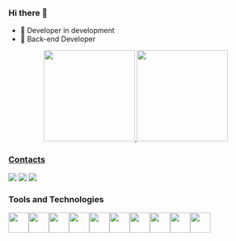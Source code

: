 ### Hi there 👋

- 🚀  Developer in development
- 🎯  Back-end Developer
<div align="center" height="80%">
<a href="https://github.com/LucaoMendes">
<img height="180em" src="https://github-readme-stats.vercel.app/api/top-langs/?username=LucaoMendes&layout=compact&langs_count=7&theme=dracula"/> <img height="180em" src="https://github-readme-stats.vercel.app/api?username=LucaoMendes&show_icons=true&theme=dracula&include_all_commits=true&count_private=true"/>
</div>

### Contacts
<div>

<a href="https://instagram.com/lucaa.mendes" target="_blank"><img src="https://img.shields.io/badge/-Instagram-%23E4405F?style=for-the-badge&logo=instagram&logoColor=white" target="_blank"></a>
<a href = "mailto:lucas1999mendes@gmail.com"><img src="https://img.shields.io/badge/Gmail-D14836?style=for-the-badge&logo=gmail&logoColor=white" target="_blank"></a>
<a href="https://www.linkedin.com/in/lucas-mendes-62812916a/" target="_blank"><img src="https://img.shields.io/badge/-LinkedIn-%230077B5?style=for-the-badge&logo=linkedin&logoColor=white" target="_blank"></a>   
</div>

### Tools and Technologies
<a href="https://github.com/LucaoMendes/">
<img height="40px" src="https://cdn.jsdelivr.net/gh/devicons/devicon/icons/javascript/javascript-original.svg" /><img height="40px" src="https://cdn.jsdelivr.net/gh/devicons/devicon/icons/typescript/typescript-original.svg" /><img height="40px"  src="https://cdn.jsdelivr.net/gh/devicons/devicon/icons/firebase/firebase-plain.svg" /><img height="40px" src="https://cdn.jsdelivr.net/gh/devicons/devicon/icons/sequelize/sequelize-original.svg" /><img height="40px"  src="https://cdn.jsdelivr.net/gh/devicons/devicon/icons/docker/docker-original.svg" /><img height="40px"  src="https://cdn.jsdelivr.net/gh/devicons/devicon/icons/mysql/mysql-original.svg" /><img height="40px" src="https://cdn.jsdelivr.net/gh/devicons/devicon/icons/nodejs/nodejs-original.svg" /><img height="40px"  src="https://cdn.jsdelivr.net/gh/devicons/devicon/icons/express/express-original.svg" /><img height="40px"  src="https://cdn.jsdelivr.net/gh/devicons/devicon/icons/git/git-original.svg" /><img height="40px" 
src="https://cdn.jsdelivr.net/gh/devicons/devicon/icons/react/react-original.svg" />
  
          
          
</a>
  


<!--
**LucaoMendes/LucaoMendes** is a ✨ _special_ ✨ repository because its `README.md` (this file) appears on your GitHub profile.

Here are some ideas to get you started:

- 🔭 I’m currently working on ...
- 🌱 I’m currently learning ...
- 👯 I’m looking to collaborate on ...
- 🤔 I’m looking for help with ...
- 💬 Ask me about ...
- 📫 How to reach me: ...
- 😄 Pronouns: ...
- ⚡ Fun fact: ...
-->
